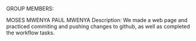 GROUP MEMBERS:

MOSES MWENYA
PAUL MWENYA
Description: We made a web page and practiced commiting and pushing changes to github, as well as completed the workflow tasks.
